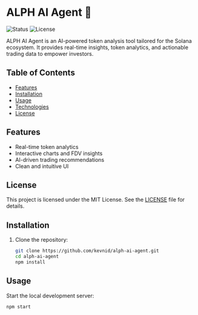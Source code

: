 # ALPH AI Agent 🚀
![Status](https://img.shields.io/badge/status-active-brightgreen)
![License](https://img.shields.io/badge/license-MIT-blue)

ALPH AI Agent is an AI-powered token analysis tool tailored for the Solana ecosystem. It provides real-time insights, token analytics, and actionable trading data to empower investors.

## Table of Contents
- [Features](#features)
- [Installation](#installation)
- [Usage](#usage)
- [Technologies](#technologies)
- [License](#license)

## Features
- Real-time token analytics
- Interactive charts and FDV insights
- AI-driven trading recommendations
- Clean and intuitive UI

## License
This project is licensed under the MIT License. See the [LICENSE](LICENSE) file for details.


## Installation
1. Clone the repository:
   ```bash
   git clone https://github.com/kevnid/alph-ai-agent.git
   cd alph-ai-agent
   npm install

## Usage
Start the local development server:
```bash
npm start


